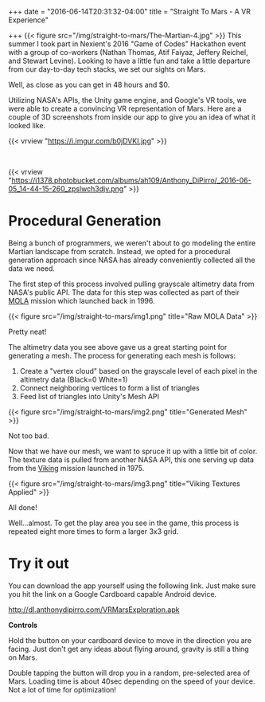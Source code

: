 +++
date = "2016-06-14T20:31:32-04:00"
title = "Straight To Mars - A VR Experience"

+++
{{< figure src="/img/straight-to-mars/The-Martian-4.jpg" >}}
This summer I took part in Nexient's 2016 "Game of Codes" Hackathon event with a group of co-workers (Nathan Thomas, Atif Faiyaz, Jeffery Reichel, and Stewart Levine). Looking to have a little fun and take a little departure from our day-to-day tech stacks, we set our sights on Mars. 

Well, as close as you can get in 48 hours and $0.

Utilizing NASA's APIs, the Unity game engine, and Google's VR tools, we were able to create a convincing VR representation of Mars. Here are a couple of 3D screenshots from inside our app to give you an idea of what it looked like. 

{{< vrview "https://i.imgur.com/b0jDVKI.jpg" >}}

</br>

{{< vrview "https://i1378.photobucket.com/albums/ah109/Anthony_DiPirro/_2016-06-05_14-44-15-260_zpslwch3djv.png" >}}

# Procedural Generation
Being a bunch of programmers, we weren't about to go modeling the entire Martian landscape from scratch. Instead, we opted for a procedural generation approach since NASA has already conveniently collected all the data we need. 

The first step of this process involved pulling grayscale altimetry data from NASA's public API. The data for this step was collected as part of their [MOLA](http://mola.gsfc.nasa.gov/) mission which launched back in 1996.

{{< figure src="/img/straight-to-mars/img1.png" title="Raw MOLA Data" >}}

Pretty neat!

The altimetry data you see above gave us a great starting point for generating a mesh. The process for generating each mesh is follows:

1. Create a "vertex cloud" based on the grayscale level of each pixel in the altimetry data (Black=0 White=1)
2. Connect neighboring vertices to form a list of triangles
3. Feed list of triangles into Unity's Mesh API

{{< figure src="/img/straight-to-mars/img2.png" title="Generated Mesh" >}}

Not too bad.

Now that we have our mesh, we want to spruce it up with a little bit of color. The texture data is pulled from another NASA API, this one serving up data from the [Viking](http://nssdc.gsfc.nasa.gov/nmc/spacecraftDisplay.do?id=1975-075A) mission launched in 1975.

{{< figure src="/img/straight-to-mars/img3.png" title="Viking Textures Applied" >}}

All done!

Well...almost. To get the play area you see in the game, this process is repeated eight more times to form a larger 3x3 grid. 

# Try it out

You can download the app yourself using the following link. Just make sure you hit the link on a Google Cardboard capable Android device. 

http://dl.anthonydipirro.com/VRMarsExploration.apk

**Controls**

Hold the button on your cardboard device to move in the direction you are facing. Just don't get any ideas about flying around, gravity is still a thing on Mars.

Double tapping the button will drop you in a random, pre-selected area of Mars. Loading time is about 40sec depending on the speed of your device. Not a lot of time for optimization!
